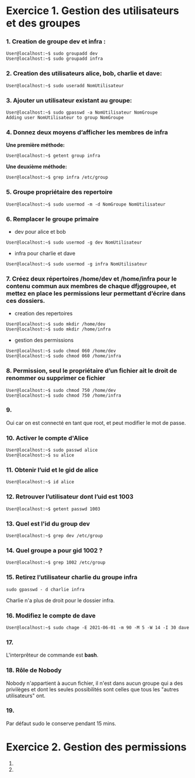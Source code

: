 # Exercice 1. Gestion des utilisateurs et des groupes

### 1. Creation de groupe **dev** et **infra** :
```console
User@localhost:~$ sudo groupadd dev
User@localhost:~$ sudo groupadd infra
```

### 2. Creation des utilisateurs **alice**, **bob**, **charlie** et **dave**:
```console
User@localhost:~$ sudo useradd NomUtilisateur
```

### 3. Ajouter un utilisateur existant au groupe:
```console
User@localhost:~$ sudo gpasswd -a NomUtilisateur NomGroupe
Adding user NomUtilisateur to group NomGroupe 
```

### 4. Donnez deux moyens d’afficher les membres de infra

**Une première méthode:**
```console
User@localhost:~$ getent group infra
```
**Une deuxième méthode:**
```console
User@localhost:~$ grep infra /etc/group
```

### 5. Groupe propriétaire des repertoire
```console
User@localhost:~$ sudo usermod -m -d NomGroupe NomUtilisateur
```

### 6. Remplacer le groupe primaire
- dev pour alice et bob
```console
User@localhost:~$ sudo usermod -g dev NomUtilisateur
```
- infra pour charlie et dave
```console
User@localhost:~$ sudo usermod -g infra NomUtilisateur
```

### 7. Créez deux répertoires /home/dev et /home/infra  pour le contenu commun aux membres de chaque dfjggroupee, et mettez en place les permissions leur permettant d’écrire dans ces dossiers.

- creation des repertoires
```console
User@localhost:~$ sudo mkdir /home/dev
User@localhost:~$ sudo mkdir /home/infra
```
- gestion des permissions
```console
User@localhost:~$ sudo chmod 060 /home/dev
User@localhost:~$ sudo chmod 060 /home/infra
```

### 8. Permission, seul le propriétaire d’un fichier ait le droit de renommer ou supprimer ce fichier 
```console
User@localhost:~$ sudo chmod 750 /home/dev
User@localhost:~$ sudo chmod 750 /home/infra
```
### 9. 
Oui car on est connecté en tant que root, et peut modifier le mot de passe.

### 10. Activer le compte d'Alice
```console
User@localhost:~$ sudo passwd alice
User@localhost:~$ su alice
```

### 11. Obtenir l’uid et le gid de alice
```console
User@localhost:~$ id alice
```

### 12. Retrouver l’utilisateur dont l’uid est 1003
```console
User@localhost:~$ getent passwd 1003
```
### 13. Quel est l'id du group dev
```console
User@localhost:~$ grep dev /etc/group
```

### 14. Quel groupe a pour gid 1002 ?
```console
User@localhost:~$ grep 1002 /etc/group
```

### 15. Retirez l’utilisateur charlie du groupe infra
```console
sudo gpasswd - d charlie infra
```
Charlie n'a plus de droit pour le dossier infra.

### 16. Modifiez le compte de dave 
```console
User@localhost:~$ sudo chage -E 2021-06-01 -m 90 -M 5 -W 14 -I 30 dave
```
### 17. 
L'interprêteur de commande est **bash**.

### 18. Rôle de Nobody
Nobody n'appartient à aucun fichier, il n'est dans aucun groupe qui a des privilèges et dont les seules possibilités sont celles que tous les "autres utilisateurs" ont.

### 19.
Par défaut sudo le conserve pendant 15 mins.

# Exercice 2. Gestion des permissions

1. 

2. 
